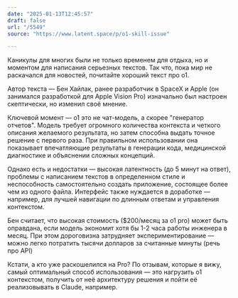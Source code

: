 ```yaml
---
date: "2025-01-13T12:45:57"
draft: false
url: "/5549"
source: "https://www.latent.space/p/o1-skill-issue"

---
```


Каникулы для многих были не только временем для отдыха, но и моментом для написания серьезных текстов. Так что, пока мир не раскачался для новостей, почитайте хороший текст про o1.

Автор текста — Бен Хайлак, ранее разработчик в SpaceX и Apple (он занимался разработкой для Apple Vision Pro) изначально был настроен скептически, но изменил своё мнение.

Ключевой момент — o1 это не чат-модель, а скорее "генератор отчетов". Модель требует огромного количества контекста и четкого описания желаемого результата, но затем способна выдать точное решение с первого раза. При правильном использовании она показывает впечатляющие результаты в генерации кода, медицинской диагностике и объяснении сложных концепций.

Однако есть и недостатки — высокая латентность (до 5 минут на ответ), проблемы с написанием текстов в определенном стиле и неспособность самостоятельно создать приложение, состоящее более чем из одного файла. Интерфейс также нуждается в доработке — например, для лучшей навигации по длинным ответам и управления контекстом.

Бен считает, что высокая стоимость ($200/месяц за o1 pro) может быть оправдана, если модель экономит хотя бы 1-2 часа работы инженера в месяц. При этом дороговизна затрудняет экспериментирование — можно легко потратить тысячи долларов за считанные минуты (речь про API)

Кстати, а кто уже раскошелился на Pro? По отзывам, которые я вижу, самый оптимальный способ использования — это нагрузить o1 контекстом, получить от неё архитектуру решения и пойти её реализовывать в Claude, например.
